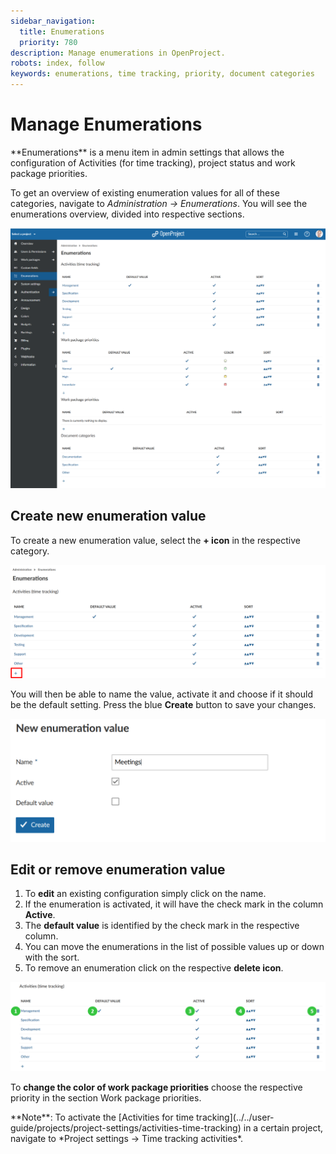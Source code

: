 ```yaml
---
sidebar_navigation:
  title: Enumerations
  priority: 780
description: Manage enumerations in OpenProject.
robots: index, follow
keywords: enumerations, time tracking, priority, document categories
---
```

# Manage Enumerations

<div class="glossary">
**Enumerations** is a menu item in admin settings that allows the configuration of Activities (for time tracking), project status and work package priorities. 
</div>




To get an overview of existing enumeration values for all of these categories, navigate to *Administration -> Enumerations*. You will see the enumerations overview, divided into respective sections.

![enumerations](image-20200122161732016.png)

## Create new enumeration value

To create a new enumeration value, select the **+ icon** in the respective category.

![Sys-admin-create-enumeration](Sys-admin-create-enumeration.png)

You will then be able to name the value, activate it and choose if it should be the default setting. Press the blue **Create** button to save your changes.

![create new enumerations](image-20200122162035892.png)

## Edit or remove enumeration value

1. To **edit** an existing configuration simply click on the name.
2. If the enumeration is activated, it will have the check mark in the column **Active**.
3. The **default value** is identified by the check mark in the respective column.
4. You can move the enumerations in the list of possible values up or down with the sort.
5. To remove an enumeration click on the respective **delete icon**.

![Sys-admin-enumerations](Sys-admin-enumerations.png)

To **change the color of work package priorities** choose the respective priority in the section Work package priorities.

 

<div class="alert alert-info" role="alert">
**Note**: To activate the [Activities for time tracking](../../user-guide/projects/project-settings/activities-time-tracking) in a certain project, navigate to *Project settings -> Time tracking activities*. 
</div> 